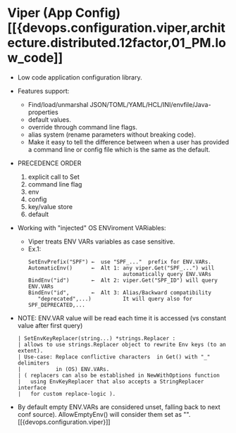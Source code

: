 # Viper (App Config) [[{devops.configuration.viper,architecture.distributed.12factor,01_PM.low_code]]

* Low code application configuration library.
* Features support:
  * Find/load/unmarshal JSON/TOML/YAML/HCL/INI/envfile/Java-properties
  * default values.
  * override through command line flags.
  * alias system (rename parameters without breaking code).
  * Make it easy to tell the difference between when a user has provided
    a command line or config file which is the same as the default.

* PRECEDENCE ORDER
  1. explicit call to Set  
  2. command line flag     
  3. env                   
  4. config
  5. key/value store
  6. default

* Working with "injected" OS ENViroment VARiables:
  * Viper treats ENV VARs variables as case sensitive.
  * Ex.1:
    ```
    SetEnvPrefix("SPF") ←  use "SPF_..."  prefix for ENV.VARs.
    AutomaticEnv()      ←  Alt 1: any viper.Get("SPF_...") will
                                  automatically query ENV.VARs
    BindEnv("id")       ←  Alt 2: viper.Get("SPF_ID") will query ENV.VARs
    BindEnv("id",       ←  Alt 3: Alias/Backward compatibility
       "deprecated",...)          It will query also for SPF_DEPRECATED,...
    ```

* NOTE: ENV.VAR value will be read each time it is accessed
        (vs constant value after first query)

  ```
  | SetEnvKeyReplacer(string...) *strings.Replacer :
  | allows to use strings.Replacer object to rewrite Env keys (to an extent).
  | Use-case: Replace conflictive characters  in Get() with "_" delimiters
  |           in (OS) ENV.VARs.
  | ( replacers can also be established in NewWithOptions function
  |   using EnvKeyReplacer that also accepts a StringReplacer interface
  |   for custom replace-logic ).
  ```

* By default empty ENV.VARs are considered unset, falling back to
  next conf source). AllowEmptyEnv() will consider them set as "".
[[{devops.configuration.viper}]]
